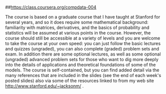 


##https://class.coursera.org/compdata-004  


The course is based on a graduate course that I have taught at Stanford for several years, and so it does require some mathematical background: familiarity with matrices, derivatives, and the basics of probability and statistics will be assumed at various points in the course. However, the course should still be accessible at a variety of levels and you are welcome to take the course at your own speed: you can just follow the basic lectures and quizzes (ungraded), you can also complete (graded) problem sets and exam. In addition there are some optional lectures, as well as some optional (ungraded) advanced problem sets for those who want to dig more deeply into the details of applications and theoretical foundations of some of the models. 
The course is self-contained, but you can find added detail via the many references that are included in the slides (see the end of each week's posted slides) also via some of the resources linked to from my web site http://www.stanford.edu/~jacksonm/ . 



